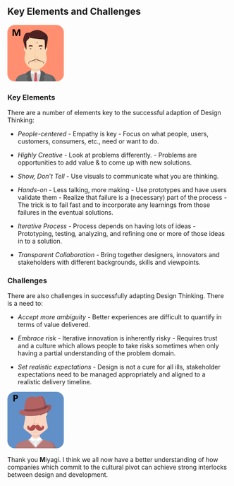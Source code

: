 ## Key Elements and Challenges

![](assets/miyagi.png)

### Key Elements

There are a number of elements key to the successful adaption of Design Thinking:

- _People-centered_ - Empathy is key - Focus on what people, users, customers, consumers, etc., need or want to do.

- _Highly Creative_ - Look at problems differently. - Problems are opportunities to add value & to come up with new solutions.

- _Show, Don’t Tell_ - Use visuals to communicate what you are thinking.

- _Hands-on_ - Less talking, more making - Use prototypes and have users validate them - Realize that failure is a (necessary) part of the process - The trick is to fail fast and to incorporate any learnings from those failures in the eventual solutions.

- _Iterative Process_ - Process depends on having lots of ideas - Prototyping, testing, analyzing, and refining one or more of those ideas in to a solution.

- _Transparent Collaboration_ - Bring together designers, innovators and stakeholders with different backgrounds, skills and viewpoints.

### Challenges

There are also challenges in successfully adapting Design Thinking. There is a need to:

- _Accept more ambiguity_ - Better experiences are difficult to quantify in terms of value delivered.

- _Embrace risk_ - Iterative innovation is inherently risky - Requires trust and a culture which allows people to take risks sometimes when only having a partial understanding of the problem domain.

- _Set realistic expectations_ - Design is not a cure for all ills, stakeholder expectations need to be managed appropriately and aligned to a realistic delivery timeline.

![](assets/pennyworth.png)

Thank you **M**iyagi. I think we all now have a better understanding of how companies which commit to the cultural pivot can achieve strong interlocks between design and development.
